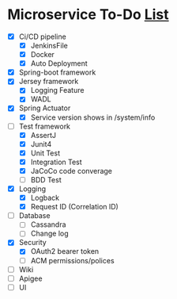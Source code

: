 # Microservice To-Do [List](https://wiki.autodesk.com/pages/viewpage.action?spaceKey=PLM&title=PLM+microservices+tool+chain)

- [x] Ci/CD pipeline
    - [x] JenkinsFile
    - [x] Docker
    - [x] Auto Deployment
- [x] Spring-boot framework
- [x] Jersey framework
    - [x] Logging Feature
    - [x] WADL
- [x] Spring Actuator
    - [x] Service version shows in /system/info
- [ ] Test framework
   - [x] AssertJ
   - [x] Junit4
   - [x] Unit Test
   - [x] Integration Test
   - [x] JaCoCo code converage
   - [ ] BDD Test
- [x] Logging
    - [x] Logback
    - [x] Request ID (Correlation ID)
- [ ] Database
    - [ ] Cassandra
    - [ ] Change log
- [x] Security
    - [x] OAuth2 bearer token
    - [ ] ACM permissions/polices
- [ ] Wiki
- [ ] Apigee
- [ ] UI
